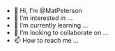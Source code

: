 - 👋 Hi, I’m @MatPeterson
- 👀 I’m interested in ...
- 🌱 I’m currently learning ...
- 💞️ I’m looking to collaborate on ...
- 📫 How to reach me ...

<!---
MatPeterson/MatPeterson is a ✨ special ✨ repository because its `README.md` (this file) appears on your GitHub profile.
You can click the Preview link to take a look at your changes.
--->
